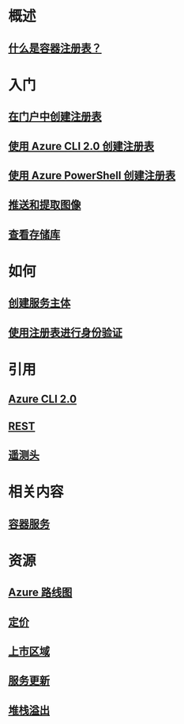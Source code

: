 

# 概述



## [什么是容器注册表？](container-registry-intro.md)



# 入门


## [在门户中创建注册表](container-registry-get-started-portal.md)


## [使用 Azure CLI 2.0 创建注册表](container-registry-get-started-azure-cli.md)


## [使用 Azure PowerShell 创建注册表](container-registry-get-started-powershell.md)


## [推送和提取图像](container-registry-get-started-docker-cli.md)


## [查看存储库](container-registry-repositories.md)



# 如何



## [创建服务主体](../azure-resource-manager/resource-group-create-service-principal-portal.md?toc=%2fazure%2fcontainer-registry%2ftoc.json)


## [使用注册表进行身份验证](container-registry-authentication.md)



# 引用



## [Azure CLI 2.0](/cli/azure/acr)


## [REST](/rest/api/containerregistry)


## [遥测头](container-registry-headers.md)



# 相关内容



## [容器服务](/azure/container-service/)



# 资源


## [Azure 路线图](https://azure.microsoft.com/roadmap/)


## [定价](https://azure.microsoft.com/pricing/details/container-registry/)


## [上市区域](https://azure.microsoft.com/regions/services/)


## [服务更新](https://azure.microsoft.com/en-us/updates/?product=container-registry&updatetype=&platform=)


## [堆栈溢出](http://stackoverflow.com/questions/tagged/azure-container-registry)
